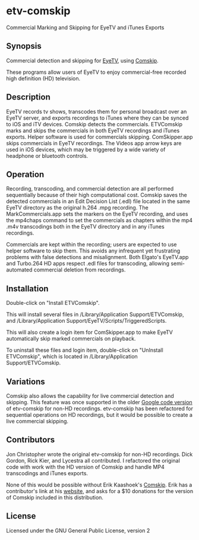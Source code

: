 # etv-comskip

Commercial Marking and Skipping for EyeTV and iTunes Exports

## Synopsis

Commercial detection and skipping for [EyeTV](https://www.elgato.com/en/eyetv/eyetv-3), using [Comskip](https://github.com/erikkaashoek/Comskip).

These programs allow users of EyeTV to enjoy commercial-free recorded high definition (HD) television.

## Description

EyeTV records tv shows, transcodes them for personal broadcast over an EyeTV server, and exports recordings to iTunes where they can be synced to iOS and iTV devices. Comskip detects the commercials. ETVComskip marks and skips the commercials in both EyeTV recordings and iTunes exports. Helper software is used for commercials skipping. ComSkipper.app skips commercials in EyeTV recordings. The Videos app arrow keys are used in iOS devices, which may be triggered by a wide variety of headphone or bluetooth controls.

## Operation

Recording, transcoding, and commercial detection are all performed sequentially because of their high computational cost. Comskip saves the detected commercials in an Edit Decision List (.edl) file located in the same EyeTV directory as the original h.264 .mpg recording. The MarkCommercials.app sets the markers on the EyeTV recording, and uses the mp4chaps command to set the commercials as chapters within the mp4 .m4v transcodings both in the EyeTV directory and in any iTunes recordings.

Commercials are kept within the recording; users are expected to use helper software to skip them. This avoids any infrequent yet frustrating problems with false detections and misalignment. Both Elgato's EyeTV.app and Turbo.264 HD apps respect .edl files for transcoding, allowing semi-automated commercial deletion from recordings.

## Installation

Double-click on "Install ETVComskip".

This will install several files in /Library/Application Support/ETVComskip, and /Library/Application Support/EyeTV/Scripts/TriggeredScripts.

This will also create a login item for ComSkipper.app to make EyeTV automatically skip marked commercials on playback.

To uninstall these files and login item, double-click on "UnInstall ETVComskip", which is located in /Library/Application Support/ETVComskip.

## Variations

Comskip also allows the capability for live commercial detection and skipping. This feature was once supported in the older [Google code version](https://github.com/essandess/etv-comskip/releases/tag/v0) of etv-comskip for non-HD recordings. etv-comskip has been refactored for sequential operations on HD recordings, but it would be possible to create a live commercial skipping.

## Contributors

Jon Christopher wrote the original etv-comskip for non-HD recordings. Dick Gordon, Rick Kier, and Lycestra all contributed. I refactored the original code with work with the HD version of Comskip and handle MP4 transcodings and iTunes exports.

None of this would be possible without Erik Kaashoek's [Comskip](https://github.com/erikkaashoek/Comskip). Erik has a contributor's link at his [website](http://www.kaashoek.com/comskip/), and asks for a $10 donations for the version of Comskip included in this distribution. 

## License

Licensed under the GNU General Public License, version 2
